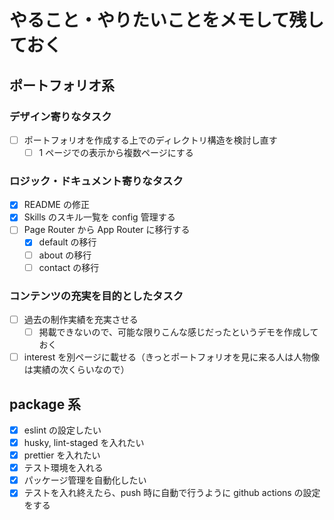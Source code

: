 # やること・やりたいことをメモして残しておく

## ポートフォリオ系

### デザイン寄りなタスク

- [ ] ポートフォリオを作成する上でのディレクトリ構造を検討し直す
  - [ ] 1 ページでの表示から複数ページにする

### ロジック・ドキュメント寄りなタスク

- [x] README の修正
- [x] Skills のスキル一覧を config 管理する
- [ ] Page Router から App Router に移行する
  - [x] default の移行
  - [ ] about の移行
  - [ ] contact の移行

### コンテンツの充実を目的としたタスク

- [ ] 過去の制作実績を充実させる
  - [ ] 掲載できないので、可能な限りこんな感じだったというデモを作成しておく
- [ ] interest を別ページに載せる（きっとポートフォリオを見に来る人は人物像は実績の次くらいなので）

## package 系

- [x] eslint の設定したい
- [x] husky, lint-staged を入れたい
- [x] prettier を入れたい
- [x] テスト環境を入れる
- [x] パッケージ管理を自動化したい
- [x] テストを入れ終えたら、push 時に自動で行うように github actions の設定をする
